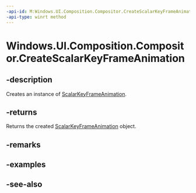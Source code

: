 ```yaml
---
-api-id: M:Windows.UI.Composition.Compositor.CreateScalarKeyFrameAnimation
-api-type: winrt method
---
```


<!-- Method syntax
public Windows.UI.Composition.ScalarKeyFrameAnimation CreateScalarKeyFrameAnimation()
-->

# Windows.UI.Composition.Compositor.CreateScalarKeyFrameAnimation

## -description
Creates an instance of [ScalarKeyFrameAnimation](scalarkeyframeanimation.md).



## -returns
Returns the created [ScalarKeyFrameAnimation](scalarkeyframeanimation.md) object.

## -remarks

## -examples

## -see-also

